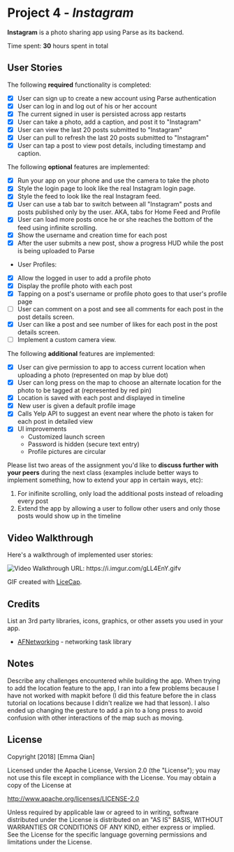 # Project 4 - *Instagram*

**Instagram** is a photo sharing app using Parse as its backend.

Time spent: **30** hours spent in total

## User Stories

The following **required** functionality is completed:

- [x] User can sign up to create a new account using Parse authentication
- [x] User can log in and log out of his or her account
- [x] The current signed in user is persisted across app restarts
- [x] User can take a photo, add a caption, and post it to "Instagram"
- [x] User can view the last 20 posts submitted to "Instagram"
- [x] User can pull to refresh the last 20 posts submitted to "Instagram"
- [x] User can tap a post to view post details, including timestamp and caption.

The following **optional** features are implemented:

- [x] Run your app on your phone and use the camera to take the photo
- [x] Style the login page to look like the real Instagram login page.
- [x] Style the feed to look like the real Instagram feed.
- [x] User can use a tab bar to switch between all "Instagram" posts and posts published only by the user. AKA, tabs for Home Feed and Profile
- [x] User can load more posts once he or she reaches the bottom of the feed using infinite scrolling.
- [x] Show the username and creation time for each post
- [x] After the user submits a new post, show a progress HUD while the post is being uploaded to Parse
- User Profiles:
- [x] Allow the logged in user to add a profile photo
- [x] Display the profile photo with each post
- [x] Tapping on a post's username or profile photo goes to that user's profile page
- [ ] User can comment on a post and see all comments for each post in the post details screen.
- [x] User can like a post and see number of likes for each post in the post details screen.
- [ ] Implement a custom camera view.

The following **additional** features are implemented:

- [x] User can give permission to app to access current location when uploading a photo (represented on map by blue dot)
- [x] User can long press on the map to choose an alternate location for the photo to be tagged at (represented by red pin)
- [x] Location is saved with each post and displayed in timeline
- [x] New user is given a default profile image 
- [x] Calls Yelp API to suggest an event near where the photo is taken for each post in detailed view 
- [x] UI improvements 
    - Customized launch screen 
    - Password is hidden (secure text entry)
    - Profile pictures are circular 

Please list two areas of the assignment you'd like to **discuss further with your peers** during the next class (examples include better ways to implement something, how to extend your app in certain ways, etc):

1. For inifinite scrolling, only load the additional posts instead of reloading every post  
2. Extend the app by allowing a user to follow other users and only those posts would show up in the timeline 

## Video Walkthrough

Here's a walkthrough of implemented user stories:

<img src='https://i.imgur.com/gLL4EnY.gifv' title='Video Walkthrough' width='' alt='Video Walkthrough' />
URL: https://i.imgur.com/gLL4EnY.gifv

GIF created with [LiceCap](http://www.cockos.com/licecap/).

## Credits

List an 3rd party libraries, icons, graphics, or other assets you used in your app.

- [AFNetworking](https://github.com/AFNetworking/AFNetworking) - networking task library


## Notes

Describe any challenges encountered while building the app.
When trying to add the location feature to the app, I ran into a few problems because I have not worked with mapkit before (I did this feature before the in class tutorial on locations because I didn't realize we had that lesson). I also ended up changing the gesture to add a pin to a long press to avoid confusion with other interactions of the map such as moving. 


## License

Copyright [2018] [Emma Qian]

Licensed under the Apache License, Version 2.0 (the "License");
you may not use this file except in compliance with the License.
You may obtain a copy of the License at

http://www.apache.org/licenses/LICENSE-2.0

Unless required by applicable law or agreed to in writing, software
distributed under the License is distributed on an "AS IS" BASIS,
WITHOUT WARRANTIES OR CONDITIONS OF ANY KIND, either express or implied.
See the License for the specific language governing permissions and
limitations under the License.
